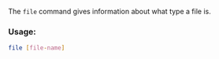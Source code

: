 The `file` command gives information about what type a file is.

### Usage:
```bash
file [file-name]
```

